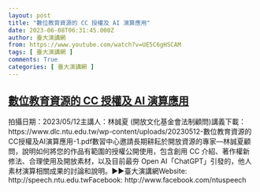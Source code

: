 ```yaml
---
layout: post
title: "數位教育資源的 CC 授權及 AI 演算應用"
date: 2023-06-08T06:31:45.000Z
author: 臺大演講網
from: https://www.youtube.com/watch?v=UE5C6gHSCAM
tags: [ 臺大演講網 ]
comments: True
categories: [ 臺大演講網 ]
---
```

<!--1686205905000-->
[數位教育資源的 CC 授權及 AI 演算應用](https://www.youtube.com/watch?v=UE5C6gHSCAM)
------

<div>
拍攝日期：2023/05/12主講人：林誠夏 (開放文化基金會法制顧問)講義下載：https://www.dlc.ntu.edu.tw/wp-content/uploads/20230512-數位教育資源的CC授權及AI演算應用-1.pdf數習中心邀請長期耕耘於開放資源的專家—林誠夏顧問，說明如何將您的作品有範圍的授權公開使用，包含創用 CC 介紹、著作權新修法、合理使用及開放素材，以及目前最夯 Open AI「ChatGPT」引發的，他人素材演算相關成果的討論和說明。►►臺大演講網Website: http://speech.ntu.edu.twFacebook: http://www.facebook.com/ntuspeech
</div>

